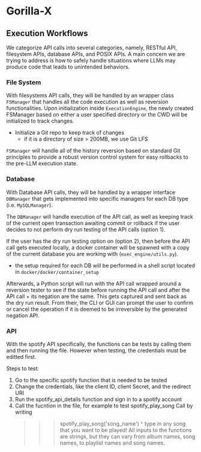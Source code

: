 # Gorilla-X

## Execution Workflows

We categorize API calls into several categories, namely, RESTful API, filesystem APIs, database APIs, and POSIX APIs. A main concern we are trying to address is how to safely handle situations where LLMs may produce code that leads to unintended behaviors.

### File System

With filesystems API calls, they will be handled by an wrapper class `FSManager` that handles all the code execution as well as reversion functionalities. Upon initialization inside `ExecutionEngine`, the newly created FSManager based on either a user specified directory or the CWD will be initialized to track changes.

- Initialize a Git repo to keep track of changes
  - if it is a directory of size > 200MB, we use Git LFS

`FSManager` will handle all of the history reversion based on standard Git principles to provide a robust version control system for easy rollbacks to the pre-LLM execution state.

### Database

With Database API calls, they will be handled by a wrapper interface `DBManager` that gets implemented into specific managers for each DB type (i.e. `MySQLManager`).

The `DBManager` will handle execution of the API call, as well as keeping track of the current open transaction awaiting commit or rollback if the user decides to not perform dry run testing of the API calls (option 1).

If the user has the dry run testing option on (option 2), then before the API call gets executed locally, a docker container will be spawned with a copy of the current database you are working with (`exec_engine/utils.py`).

- the setup required for each DB will be performed in a shell script located in `docker/docker/container_setup`

Afterwards, a Python script will run with the API call wrapped around a reversion tester to see if the state before running the API call and after the API call + its negation are the same. This gets captured and sent back as the dry run result. From their, the CLI or GUI can prompt the user to confirm or cancel the operation if it is deemed to be irreversible by the generated negation API.

### API

With the spotify API specifically, the functions can be tests by calling them and then running the file. 
However when testing, the credentials must be editted first. 

Steps to test:
  1. Go to the specific spotify function that is needed to be tested
  2. Change the credentials, like the client ID, client Secret, and the redirect URI
  3. Run the spotify_api_details function and sign in to a spotify account
  4. Call the fucntion in the file, for example to test spotify_play_song
     Call by writing
     >>> spotify_play_song('song_name')
                                  ^ type in any song that you want to be played!
    All inputs to the functions are strings, but they can vary from album names, song names, to playlist names and song names. 

